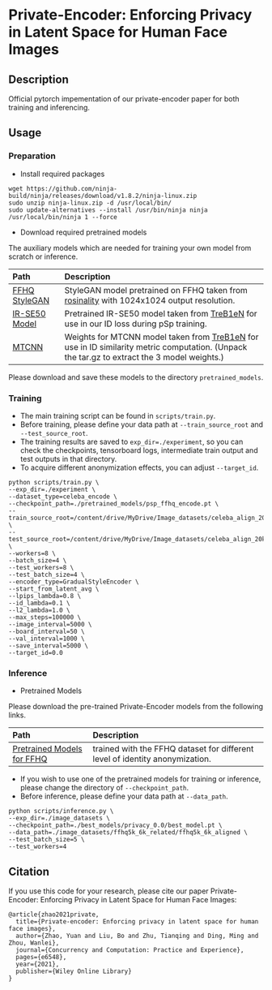 # Private-Encoder: Enforcing Privacy in Latent Space for Human Face Images

## Description
Official pytorch impementation of our private-encoder paper for both training and inferencing.

## Usage

### Preparation
- Install required packages
``` 
wget https://github.com/ninja-build/ninja/releases/download/v1.8.2/ninja-linux.zip
sudo unzip ninja-linux.zip -d /usr/local/bin/
sudo update-alternatives --install /usr/bin/ninja ninja /usr/local/bin/ninja 1 --force 
```
- Download required pretrained models

The auxiliary models which are needed for training your own model from scratch or inference.

| Path | Description
| :--- | :----------
|[FFHQ StyleGAN](https://drive.google.com/file/d/1EM87UquaoQmk17Q8d5kYIAHqu0dkYqdT/view?usp=sharing) | StyleGAN model pretrained on FFHQ taken from [rosinality](https://github.com/rosinality/stylegan2-pytorch) with 1024x1024 output resolution.
|[IR-SE50 Model](https://drive.google.com/file/d/1KW7bjndL3QG3sxBbZxreGHigcCCpsDgn/view?usp=sharing) | Pretrained IR-SE50 model taken from [TreB1eN](https://github.com/TreB1eN/InsightFace_Pytorch) for use in our ID loss during pSp training.
|[MTCNN](https://drive.google.com/file/d/1tJ7ih-wbCO6zc3JhI_1ZGjmwXKKaPlja/view?usp=sharing)  | Weights for MTCNN model taken from [TreB1eN](https://github.com/TreB1eN/InsightFace_Pytorch) for use in ID similarity metric computation. (Unpack the tar.gz to extract the 3 model weights.)

Please download and save these models to the directory `pretrained_models`.

### Training

- The main training script can be found in `scripts/train.py`.
- Before training, please define your data path at `--train_source_root` and `--test_source_root`.
- The training results are saved to `exp_dir=./experiment`, so you can check the checkpoints, tensorboard logs, intermediate train output and test outputs in that directory.
- To acquire different anonymization effects, you can adjust `--target_id`.

```
python scripts/train.py \
--exp_dir=./experiment \
--dataset_type=celeba_encode \
--checkpoint_path=./pretrained_models/psp_ffhq_encode.pt \
--train_source_root=/content/drive/MyDrive/Image_datasets/celeba_align_20k_21k_aligned \
--test_source_root=/content/drive/MyDrive/Image_datasets/celeba_align_20k_21k_aligned \
--workers=8 \
--batch_size=4 \
--test_workers=8 \
--test_batch_size=4 \
--encoder_type=GradualStyleEncoder \
--start_from_latent_avg \
--lpips_lambda=0.8 \
--id_lambda=0.1 \
--l2_lambda=1.0 \
--max_steps=100000 \
--image_interval=5000 \
--board_interval=50 \
--val_interval=1000 \
--save_interval=5000 \
--target_id=0.0
```

### Inference

- Pretrained Models

Please download the pre-trained Private-Encoder models from the following links. 

| Path | Description
| :--- | :----------
|[Pretrained Models for FFHQ](https://drive.google.com/drive/folders/1HR0YLWakpnd1eQw_4YGTOelo_mzzuBAk?usp=sharing)  | trained with the FFHQ dataset for different level of identity anonymization.

- If you wish to use one of the pretrained models for training or inference, please change the directory of `--checkpoint_path`.
- Before inference, please define your data path at `--data_path`.
```
python scripts/inference.py \
--exp_dir=./image_datasets \
--checkpoint_path=./best_models/privacy_0.0/best_model.pt \
--data_path=./image_datasets/ffhq5k_6k_related/ffhq5k_6k_aligned \
--test_batch_size=5 \
--test_workers=4
```

## Citation
If you use this code for your research, please cite our paper Private-Encoder: Enforcing Privacy in Latent Space for Human Face Images:

```
@article{zhao2021private,
  title={Private-encoder: Enforcing privacy in latent space for human face images},
  author={Zhao, Yuan and Liu, Bo and Zhu, Tianqing and Ding, Ming and Zhou, Wanlei},
  journal={Concurrency and Computation: Practice and Experience},
  pages={e6548},
  year={2021},
  publisher={Wiley Online Library}
}
```
